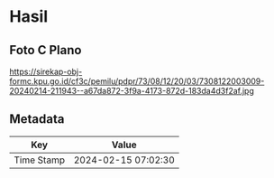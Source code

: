 # Hasil

## Foto C Plano

https://sirekap-obj-formc.kpu.go.id/cf3c/pemilu/pdpr/73/08/12/20/03/7308122003009-20240214-211943--a67da872-3f9a-4173-872d-183da4d3f2af.jpg


## Metadata

| Key        | Value               |
| ---------- | ------------------- |
| Time Stamp | 2024-02-15 07:02:30 |



